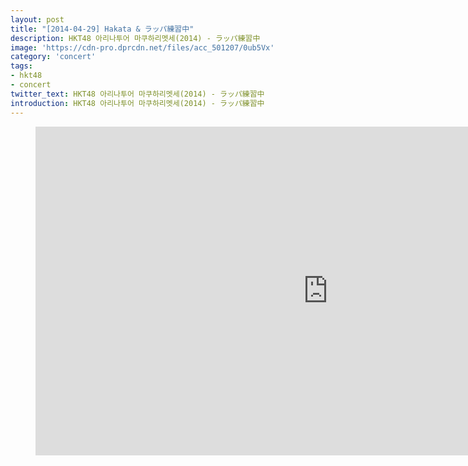 ```yaml
---
layout: post
title: "[2014-04-29] Hakata & ラッパ練習中"
description: HKT48 아리나투어 마쿠하리멧세(2014) - ラッパ練習中
image: 'https://cdn-pro.dprcdn.net/files/acc_501207/0ub5Vx'
category: 'concert'
tags:
- hkt48
- concert
twitter_text: HKT48 아리나투어 마쿠하리멧세(2014) - ラッパ練習中
introduction: HKT48 아리나투어 마쿠하리멧세(2014) - ラッパ練習中
---
```

<figure class="video_container">
<iframe width="936" height="526" src="https://serviceapi.nmv.naver.com/flash/convertIframeTag.nhn?vid=F42208B7BB508845A24EF0EF4F2D9C01BE7D&outKey=V12250b743808d0cda8c9d2f54658d65851195b1700e81dc7b0c5d2f54658d6585119" frameborder="no" scrolling="no"></iframe>
</figure>
